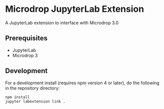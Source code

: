 # Microdrop JupyterLab Extension

A JupyterLab extension to interface with Microdrop 3.0


## Prerequisites

* JupyterLab
* Microdrop 3


## Development

For a development install (requires npm version 4 or later), do the following in the repository directory:

```bash
npm install
jupyter labextension link .
```
